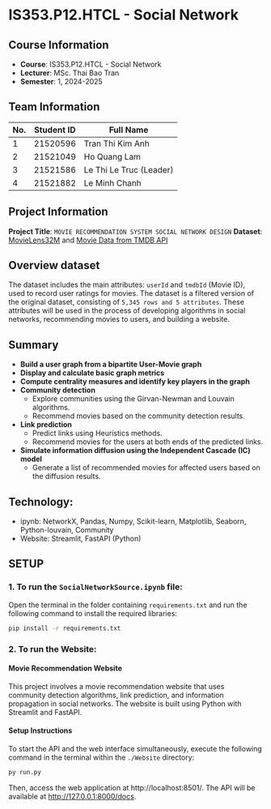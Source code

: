 # IS353.P12.HTCL - Social Network

## Course Information
- **Course**: IS353.P12.HTCL - Social Network
- **Lecturer**: MSc. Thai Bao Tran
- **Semester**: 1, 2024-2025  

## Team Information
| No. | Student ID | Full Name           |
| --- | ---------- | ------------------- |
| 1   | 21520596   | Tran Thi Kim Anh    |
| 2   | 21521049   | Ho Quang Lam        |
| 3   | 21521586   | Le Thi Le Truc (Leader) |
| 4   | 21521882   | Le Minh Chanh       |

## Project Information
**Project Title**: `MOVIE RECOMMENDATION SYSTEM SOCIAL NETWORK DESIGN`
**Dataset**: [MovieLens32M](https://grouplens.org/datasets/movielens/32m/) and [Movie Data from TMDB API](https://developer.themoviedb.org/docs/getting-started)

## Overview dataset
The dataset includes the main attributes: `userId` and `tmdbId` (Movie ID), used to record user ratings for movies. The dataset is a filtered version of the original dataset, consisting of `5,345 rows and 5 attributes`. These attributes will be used in the process of developing algorithms in social networks, recommending movies to users, and building a website.

## Summary
- **Build a user graph from a bipartite User-Movie graph**  
- **Display and calculate basic graph metrics**  
- **Compute centrality measures and identify key players in the graph**  
- **Community detection**  
  - Explore communities using the Girvan-Newman and Louvain algorithms.  
  - Recommend movies based on the community detection results.  
- **Link prediction**  
  - Predict links using Heuristics methods.  
  - Recommend movies for the users at both ends of the predicted links.  
- **Simulate information diffusion using the Independent Cascade (IC) model**  
  - Generate a list of recommended movies for affected users based on the diffusion results.  

## Technology: 
- ipynb: NetworkX, Pandas, Numpy, Scikit-learn, Matplotlib, Seaborn, Python-louvain, Community
- Website: Streamlit, FastAPI (Python)


## SETUP
### 1. To run the `SocialNetworkSource.ipynb` file:
Open the terminal in the folder containing `requirements.txt` and run the following command to install the required libraries:
```bash
pip install -r requirements.txt
```
### 2. To run the Website:
#### Movie Recommendation Website

This project involves a movie recommendation website that uses community detection algorithms, link prediction, and information propagation in social networks. The website is built using Python with Streamlit and FastAPI.

#### Setup Instructions
To start the API and the web interface simultaneously, execute the following command in the terminal within the `./Website` directory:
```bash
py run.py
```
Then, access the web application at http://localhost:8501/.
The API will be available at http://127.0.0.1:8000/docs.





